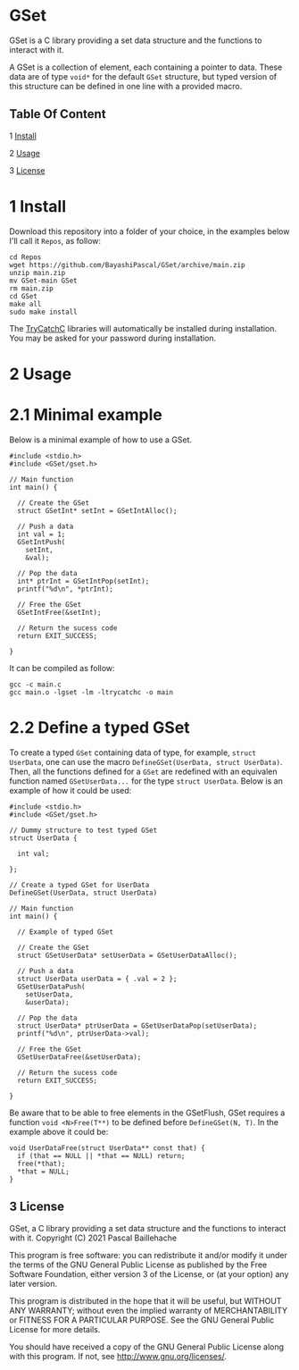 # GSet

GSet is a C library providing a set data structure and the functions to interact with it.

A GSet is a collection of element, each containing a pointer to data. These data are of type `void*` for the default `GSet` structure, but typed version of this structure can be defined in one line with a provided macro.

## Table Of Content

1 [Install](https://github.com/BayashiPascal/GSet/tree/master#1-install)

2 [Usage](https://github.com/BayashiPascal/GSet/tree/master#2-usage)

3 [License](https://github.com/BayashiPascal/GSet/tree/master#3-license)

# 1 Install

Download this repository into a folder of your choice, in the examples below I'll call it `Repos`, as follow:
```
cd Repos
wget https://github.com/BayashiPascal/GSet/archive/main.zip
unzip main.zip
mv GSet-main GSet
rm main.zip
cd GSet
make all
sudo make install
```

The [TryCatchC](https://github.com/BayashiPascal/TryCatchC) libraries will automatically be installed during installation. You may be asked for your password during installation.

# 2 Usage

# 2.1 Minimal example

Below is a minimal example of how to use a GSet.

```
#include <stdio.h>
#include <GSet/gset.h>

// Main function
int main() {

  // Create the GSet
  struct GSetInt* setInt = GSetIntAlloc();

  // Push a data
  int val = 1;
  GSetIntPush(
    setInt,
    &val);

  // Pop the data
  int* ptrInt = GSetIntPop(setInt);
  printf("%d\n", *ptrInt);

  // Free the GSet
  GSetIntFree(&setInt);

  // Return the sucess code
  return EXIT_SUCCESS;

}
```

It can be compiled as follow:

```
gcc -c main.c
gcc main.o -lgset -lm -ltrycatchc -o main 
```

# 2.2 Define a typed GSet

To create a typed `GSet` containing data of type, for example, `struct UserData`, one can use the macro `DefineGSet(UserData, struct UserData)`. Then, all the functions defined for a `GSet` are redefined with an equivalen function named `GSetUserData...` for the type `struct UserData`. Below is an example of how it could be used:

```
#include <stdio.h>
#include <GSet/gset.h>

// Dummy structure to test typed GSet
struct UserData {

  int val;

};

// Create a typed GSet for UserData
DefineGSet(UserData, struct UserData)

// Main function
int main() {

  // Example of typed GSet

  // Create the GSet
  struct GSetUserData* setUserData = GSetUserDataAlloc();

  // Push a data
  struct UserData userData = { .val = 2 };
  GSetUserDataPush(
    setUserData,
    &userData);

  // Pop the data
  struct UserData* ptrUserData = GSetUserDataPop(setUserData);
  printf("%d\n", ptrUserData->val);

  // Free the GSet
  GSetUserDataFree(&setUserData);

  // Return the sucess code
  return EXIT_SUCCESS;

}
```

Be aware that to be able to free elements in the GSetFlush, GSet requires a function `void <N>Free(T**)` to be defined before `DefineGSet(N, T)`. In the example above it could be:

```
void UserDataFree(struct UserData** const that) {
  if (that == NULL || *that == NULL) return;
  free(*that);
  *that = NULL;
}
```

## 3 License

GSet, a C library providing a set data structure and the functions to interact with it.
Copyright (C) 2021  Pascal Baillehache

This program is free software: you can redistribute it and/or modify
it under the terms of the GNU General Public License as published by
the Free Software Foundation, either version 3 of the License, or
(at your option) any later version.

This program is distributed in the hope that it will be useful,
but WITHOUT ANY WARRANTY; without even the implied warranty of
MERCHANTABILITY or FITNESS FOR A PARTICULAR PURPOSE.  See the
GNU General Public License for more details.

You should have received a copy of the GNU General Public License
along with this program. If not, see <http://www.gnu.org/licenses/>.

